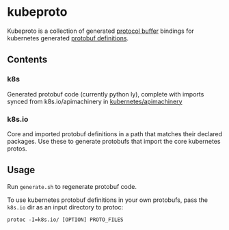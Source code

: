 # kubeproto

Kubeproto is a collection of generated [protocol buffer](https://developers.google.com/protocol-buffers/) bindings for kubernetes generated [protobuf definitions](https://github.com/kubernetes/api/blob/master/core/v1/generated.proto). 

## Contents

### k8s
Generated protobuf code (currently python ly), complete with imports synced from k8s.io/apimachinery in [kubernetes/apimachinery](https://github.com/kubernetes/apimachinery)

### k8s.io
Core and imported protobuf definitions in a path that matches their declared packages. Use these to generate protobufs that import the core kubernetes protos.

## Usage
Run `generate.sh` to regenerate protobuf code.

To use kubernetes protobuf definitions in your own protobufs, pass the `k8s.io` dir as an input directory to protoc:
```
protoc -I=k8s.io/ [OPTION] PROTO_FILES
